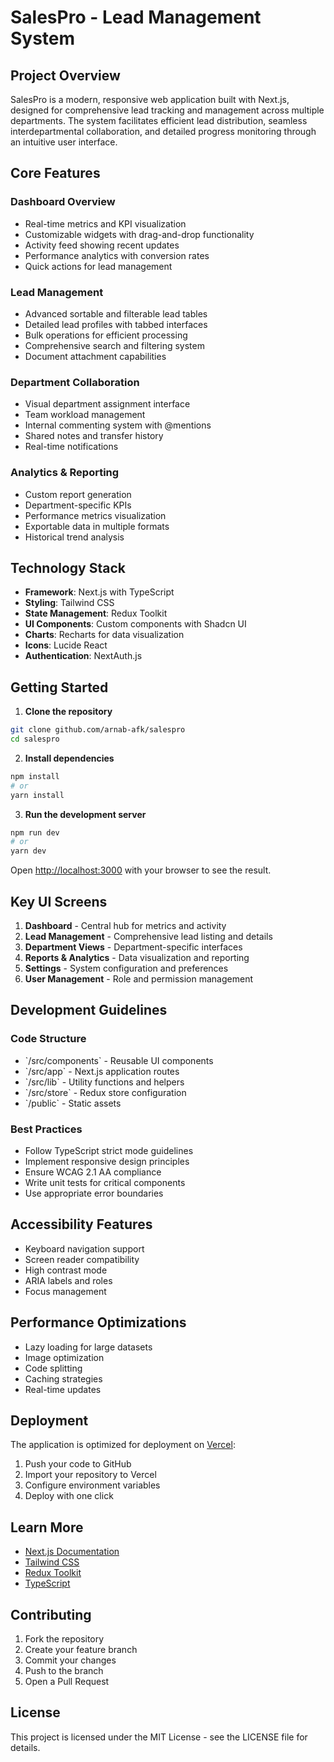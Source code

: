 # SalesPro - Lead Management System

## Project Overview

SalesPro is a modern, responsive web application built with Next.js, designed for comprehensive lead tracking and management across multiple departments. The system facilitates efficient lead distribution, seamless interdepartmental collaboration, and detailed progress monitoring through an intuitive user interface.

## Core Features

### Dashboard Overview
- Real-time metrics and KPI visualization
- Customizable widgets with drag-and-drop functionality
- Activity feed showing recent updates
- Performance analytics with conversion rates
- Quick actions for lead management

### Lead Management
- Advanced sortable and filterable lead tables
- Detailed lead profiles with tabbed interfaces
- Bulk operations for efficient processing
- Comprehensive search and filtering system
- Document attachment capabilities

### Department Collaboration
- Visual department assignment interface
- Team workload management
- Internal commenting system with @mentions
- Shared notes and transfer history
- Real-time notifications

### Analytics & Reporting
- Custom report generation
- Department-specific KPIs
- Performance metrics visualization
- Exportable data in multiple formats
- Historical trend analysis

## Technology Stack

- **Framework**: Next.js with TypeScript
- **Styling**: Tailwind CSS
- **State Management**: Redux Toolkit
- **UI Components**: Custom components with Shadcn UI
- **Charts**: Recharts for data visualization
- **Icons**: Lucide React
- **Authentication**: NextAuth.js

## Getting Started

1. **Clone the repository**

```bash
git clone github.com/arnab-afk/salespro
cd salespro
```

2. **Install dependencies**

```bash
npm install
# or
yarn install
```

3. **Run the development server**

```bash
npm run dev
# or
yarn dev
```

Open [http://localhost:3000](http://localhost:3000) with your browser to see the result.

## Key UI Screens

1. **Dashboard** - Central hub for metrics and activity
2. **Lead Management** - Comprehensive lead listing and details
3. **Department Views** - Department-specific interfaces
4. **Reports & Analytics** - Data visualization and reporting
5. **Settings** - System configuration and preferences
6. **User Management** - Role and permission management

## Development Guidelines

### Code Structure
- \`/src/components\` - Reusable UI components
- \`/src/app\` - Next.js application routes
- \`/src/lib\` - Utility functions and helpers
- \`/src/store\` - Redux store configuration
- \`/public\` - Static assets

### Best Practices
- Follow TypeScript strict mode guidelines
- Implement responsive design principles
- Ensure WCAG 2.1 AA compliance
- Write unit tests for critical components
- Use appropriate error boundaries

## Accessibility Features

- Keyboard navigation support
- Screen reader compatibility
- High contrast mode
- ARIA labels and roles
- Focus management

## Performance Optimizations

- Lazy loading for large datasets
- Image optimization
- Code splitting
- Caching strategies
- Real-time updates

## Deployment

The application is optimized for deployment on [Vercel](https://vercel.com):

1. Push your code to GitHub
2. Import your repository to Vercel
3. Configure environment variables
4. Deploy with one click

## Learn More

- [Next.js Documentation](https://nextjs.org/docs)
- [Tailwind CSS](https://tailwindcss.com/docs)
- [Redux Toolkit](https://redux-toolkit.js.org/)
- [TypeScript](https://www.typescriptlang.org/docs/)

## Contributing

1. Fork the repository
2. Create your feature branch
3. Commit your changes
4. Push to the branch
5. Open a Pull Request

## License

This project is licensed under the MIT License - see the LICENSE file for details.
